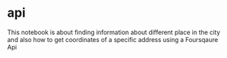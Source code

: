 # api

This notebook is about finding information about different place in the city and also how to get coordinates of a specific address using a Foursqaure Api 
